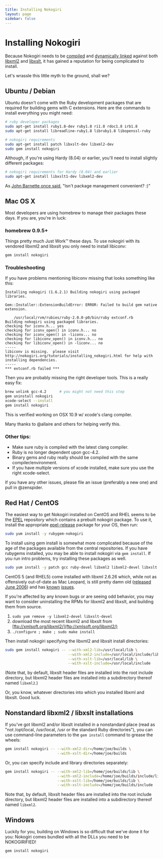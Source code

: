 ```yaml
---
title: Installing Nokogiri
layout: page
sidebar: false
---
```

# Installing Nokogiri

Because Nokogiri needs to be [compiled][] and [dynamically linked][]
against both [libxml2][] and [libxslt][], it has gained a
reputation for being complicated to install.

  [compiled]: http://en.wikipedia.org/wiki/Compiler
  [dynamically linked]: http://en.wikipedia.org/wiki/Dynamic_linker
  [libxml2]: http://xmlsoft.org/index.html
  [libxslt]: http://xmlsoft.org/xslt/

Let's wrassle this little myth to the ground, shall we?

## Ubuntu / Debian

Ubuntu doesn't come with the Ruby development packages that are
required for building gems with C extensions. Here are the commands to
install everything you might need:

```sh
# ruby developer packages
sudo apt-get install ruby1.8-dev ruby1.8 ri1.8 rdoc1.8 irb1.8
sudo apt-get install libreadline-ruby1.8 libruby1.8 libopenssl-ruby

# nokogiri requirements
sudo apt-get install patch libxslt-dev libxml2-dev
sudo gem install nokogiri
```

Although, if you're using Hardy (8.04) or earlier, you'll need to install slightly different packages:

```sh
# nokogiri requirements for Hardy (8.04) and earlier
sudo apt-get install libxslt1-dev libxml2-dev
```

As [John Barnette once said][package-management], "Isn't package management convenient? :)"

  [package-management]: http://rubyforge.org/pipermail/nokogiri-talk/2009-March/000181.html


## Mac OS X

Most developers are using homebrew to manage their packages these
days. If you are, you're in luck:

### homebrew 0.9.5+

Things pretty much Just Work™ these days. To use nokogiri with its
vendored libxml2 and libxslt you only need to install libiconv:

```sh
gem install nokogiri
```

### Troubleshooting

If you have problems mentioning libiconv missing that looks something like this:

    Installing nokogiri (1.6.2.1) Building nokogiri using packaged libraries.

    Gem::Installer::ExtensionBuildError: ERROR: Failed to build gem native extension.

        /usr/local/rvm/rubies/ruby-2.0.0-p0/bin/ruby extconf.rb
    Building nokogiri using packaged libraries.
    checking for iconv.h... yes
    checking for iconv_open() in iconv.h... no
    checking for iconv_open() in -liconv... no
    checking for libiconv_open() in iconv.h... no
    checking for libiconv_open() in -liconv... no
    -----
    libiconv is missing.  please visit http://nokogiri.org/tutorials/installing_nokogiri.html for help with installing dependencies.
    -----
    *** extconf.rb failed ***

Then you are probably missing the right developer tools. This is a really easy fix:

```sh
brew unlink gcc-4.2      # you might not need this step
gem uninstall nokogiri
xcode-select --install
gem install nokogiri
```

This is verified working on OSX 10.9 w/ xcode's clang compiler.

Many thanks to @allaire and others for helping verify this.

### Other tips:

* Make sure ruby is compiled with the latest clang compiler.
* Ruby is no longer dependent upon gcc-4.2.
* Binary gems and ruby really should be compiled with the same compiler/environment.
* If you have multiple versions of xcode installed, make sure you use the right xcode-select.

If you have any other issues, please file an issue (preferably a new
one) and pull in @zenspider.

## Red Hat / CentOS

The easiest way to get Nokogiri installed on CentOS and RHEL seems to be the
[EPEL][] repository which contains a prebuilt nokogiri package. To use it,
install the appropriate [epel-release][] package for your OS, then run:

```sh
sudo yum install -y rubygem-nokogiri
```

  [EPEL]: http://fedoraproject.org/wiki/EPEL
  [epel-release]: http://fedoraproject.org/wiki/EPEL#How_can_I_use_these_extra_packages.3F

To install using gem install is somewhat more complicated because of the age of
the packages available from the central repositories. If you have rubygems
installed, you may be able to install nokogiri via `gem install`. If you run
intro problems, try installing these packages as well.

```sh
sudo yum install -y patch gcc ruby-devel libxml2 libxml2-devel libxslt libxslt-devel
```

CentOS 5 (and RHEL5) come installed with libxml 2.6.26 which, while not as
offensively out-of-date as Mac Leopard, is still pretty damn old ([released
June 2006][]) and has [known][] [issues][].

If you're affected by any known bugs or are seeing odd behavior, you
may want to consider uninstalling the RPMs for libxml2 and libxslt,
and building them from source.

  [released June 2006]: http://mail.gnome.org/archives/xml/2006-June/msg00043.html
  [known]: http://github.com/sparklemotion/nokogiri/issues#issue/243
  [issues]: http://github.com/sparklemotion/nokogiri/issues#issue/122

 1. `sudo yum remove -y libxml2-devel libxslt-devel`
 2. download the most recent libxml2 and libxslt from [ftp://xmlsoft.org/libxml2/](ftp://xmlsoft.org/libxml2/)
 3. `./configure ; make ; sudo make install`

Then install nokogiri specifying the libxml2 and libxslt install directories:

```sh
sudo gem install nokogiri -- --with-xml2-lib=/usr/local/lib \
                             --with-xml2-include=/usr/local/include/libxml2 \
                             --with-xslt-lib=/usr/local/lib \
                             --with-xslt-include=/usr/local/include
```

(Note that, by default, libxslt header files are installed into the
root include directory, but libxml2 header files are installed into a
subdirectory thereof named `libxml2`.)

Or, you know, whatever directories into which you installed libxml and
libxslt. Good luck.

## Nonstandard libxml2 / libxslt installations

If you've got libxml2 and/or libxslt installed in a nonstandard place
(read as "not /opt/local, /usr/local, /usr or the standard Ruby
directories"), you can use command-line parameters to the `gem
install` command to grease the wheels:

```sh
gem install nokogiri -- --with-xml2-dir=/home/joe/builds \
                        --with-xslt-dir=/home/joe/builds
```

Or, you can specify include and library directories separately:

```sh
gem install nokogiri -- --with-xml2-lib=/home/joe/builds/lib \
                        --with-xml2-include=/home/joe/builds/include/libxml2 \
                        --with-xslt-lib=/home/joe/builds/lib \
                        --with-xslt-include=/home/joe/builds/include
```

Note that, by default, libxslt header files are installed into the
root include directory, but libxml2 header files are installed into a
subdirectory thereof named `libxml2`.

## Windows

Luckily for you, building on Windows is so difficult that we've done
it for you: Nokogiri comes bundled with all the DLLs you need to be
NOKOGIRIFIED!

```sh
gem install nokogiri
```

